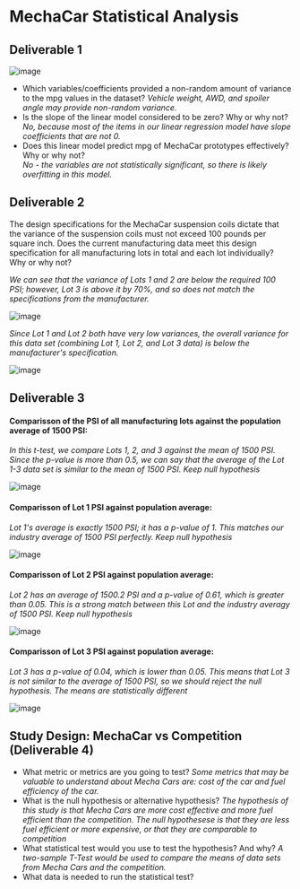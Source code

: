 # MechaCar Statistical Analysis

## Deliverable 1
![image](https://user-images.githubusercontent.com/98437495/167230657-78df7e06-103f-4753-8e30-a5229babec54.png)

* Which variables/coefficients provided a non-random amount of variance to the mpg values in the dataset? 
  *Vehicle weight, AWD, and spoiler angle may provide non-random variance.* 
* Is the slope of the linear model considered to be zero? Why or why not? 
  *No, because most of the items in our linear regression model have slope coefficients that are not 0.* 
* Does this linear model predict mpg of MechaCar prototypes effectively? Why or why not?  
  *No - the variables are not statistically significant, so there is likely overfitting in this model.* 


## Deliverable 2
The design specifications for the MechaCar suspension coils dictate that the variance of the suspension coils must not exceed 100 pounds per square inch. Does the current manufacturing data meet this design specification for all manufacturing lots in total and each lot individually? Why or why not?

*We can see that the variance of Lots 1 and 2 are below the required 100 PSI; however, Lot 3 is above it by 70%, and so does not match the specifications from the manufacturer.* 

![image](https://user-images.githubusercontent.com/98437495/167231459-b80615fe-c0e7-4e0c-9f68-3d389f2cafa9.png)

*Since Lot 1 and Lot 2 both have very low variances, the overall variance for this data set (combining Lot 1, Lot 2, and Lot 3 data) is below the manufacturer's specification.* 

![image](https://user-images.githubusercontent.com/98437495/167231438-6ed216ec-dfa6-4ffb-8f0d-a27818ec80a3.png)




## Deliverable 3

#### Comparisson of the PSI of all manufacturing lots against the population average of 1500 PSI: 
*In this t-test, we compare Lots 1, 2, and 3 against the mean of 1500 PSI. Since the p-value is more than 0.5, we can say that the average of the Lot 1-3 data set is similar to the mean of 1500 PSI. Keep null hypothesis*

![image](https://user-images.githubusercontent.com/98437495/167233230-72b40dab-09d7-4a4b-a7f0-f12be9ee84fa.png)


#### Comparisson of Lot 1 PSI against population average: 
*Lot 1's average is exactly 1500 PSI; it has a p-value of 1. This matches our industry average of 1500 PSI perfectly. Keep null hypothesis*

![image](https://user-images.githubusercontent.com/98437495/167233254-dba6dfdb-6e2d-4ca7-b109-8590ef6001e0.png)

#### Comparisson of Lot 2 PSI against population average: 
*Lot 2 has an average of 1500.2 PSI and a p-value of 0.61, which is greater than 0.05. This is a strong match between this Lot and the industry averagy of 1500 PSI. Keep null hypothesis*

![image](https://user-images.githubusercontent.com/98437495/167233269-ade6d6fa-193f-42ee-93d2-968ba43b0fca.png)

#### Comparisson of Lot 3 PSI against population average: 
*Lot 3 has a p-value of 0.04, which is lower than 0.05. This means that Lot 3 is not similar to the average of 1500 PSI, so we should reject the null hypothesis. The means are statistically different*

![image](https://user-images.githubusercontent.com/98437495/167233283-1f2f5498-7a15-4a6f-a467-d6c2258008e3.png)

## Study Design: MechaCar vs Competition (Deliverable 4)
* What metric or metrics are you going to test?
*Some metrics that may be valuable to understand about Mecha Cars are: cost of the car and fuel efficiency of the car.* 
* What is the null hypothesis or alternative hypothesis?
*The hypothesis of this study is that Mecha Cars are more cost effective and more fuel efficient than the competition. The null hypothesese is that they are less fuel efficient or more expensive, or that they are comparable to competition* 
* What statistical test would you use to test the hypothesis? And why? *A two-sample T-Test would be used to compare the means of data sets from Mecha Cars and the competition.*
* What data is needed to run the statistical test?
